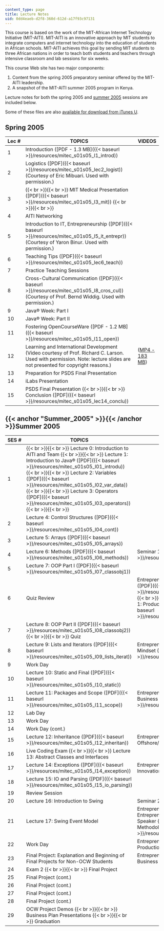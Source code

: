 ```yaml
---
content_type: page
title: Lecture Notes
uid: 0dd4eaeb-d2f8-360d-612d-a17f93c97131
---
```


This course is based on the work of the MIT-African Internet Technology Initiative (MIT-AITI). MIT-AITI is an innovative approach by MIT students to integrate computers and internet technology into the education of students in African schools. MIT-AITI achieves this goal by sending MIT students to three African nations in order to teach both students and teachers through intensive classroom and lab sessions for six weeks.

This course Web site has two major components:

1.  Content from the spring 2005 preparatory seminar offered by the MIT-AITI leadership.
2.  A snapshot of the MIT-AITI summer 2005 program in Kenya.

Lecture notes for both the spring 2005 and [summer 2005](#Summer_2005) sessions are included below.

Some of these files are also [available for download from iTunes U](https://itunes.apple.com/us/itunes-u/id341600091).

Spring 2005
-----------

| Lec # | TOPICS | VIDEOS |
| --- | --- | --- |
| 1 | Introduction ([PDF - 1.3 MB]({{< baseurl >}}/resources/mitec_s01s05_l1_introd)) | &nbsp; |
| 2 | Logistics ([PDF]({{< baseurl >}}/resources/mitec_s01s05_lec2_logist)) (Courtesy of Eric Mibuari. Used with permission.) | &nbsp; |
| 3 |  {{< br >}}{{< br >}} MIT Medical Presentation ([PDF]({{< baseurl >}}/resources/mitec_s01s05_l3_mit)) {{< br >}}{{< br >}}  | &nbsp; |
| 4 | AITI Networking | &nbsp; |
| 5 | Introduction to IT, Entrepreneurship ([PDF]({{< baseurl >}}/resources/mitec_s01s05_l5_it_entrepr)) (Courtesy of Yaron Binur. Used with permission.) | &nbsp; |
| 6 | Teaching Tips ([PDF]({{< baseurl >}}/resources/mitec_s01s05_lec6_teach)) | &nbsp; |
| 7 | Practice Teaching Sessions | &nbsp; |
| 8 | Cross-Cultural Communication ([PDF]({{< baseurl >}}/resources/mitec_s01s05_l8_cros_cul)) (Courtesy of Prof. Bernd Widdig. Used with permission.) | &nbsp; |
| 9 | Java® Week: Part I | &nbsp; |
| 10 | Java® Week: Part II | &nbsp; |
| 11 | Fostering OpenCourseWare ([PDF - 1.2 MB]({{< baseurl >}}/resources/mitec_s01s05_l11_open)) | &nbsp; |
| 12 | Learning and International Development (Video courtesy of Prof. Richard C. Larson. Used with permission. Note: lecture slides are not presented for copyright reasons.) | ([MP4 - 183 MB](https://archive.org/download/MITSP.772S05/ocw-sp.772-25apr2005-220k.mp4)) |
| 13 | Preparation for PSDS Final Presentation | &nbsp; |
| 14 | iLabs Presentation | &nbsp; |
| 15 | PSDS Final Presentation {{< br >}}{{< br >}} Conclusion ([PDF]({{< baseurl >}}/resources/mitec_s01s05_lec14_conclu)) |   

{{< anchor "Summer_2005" >}}{{< /anchor >}}Summer 2005
------------------------------------------------------

| SES # | TOPICS | SPECIAL TOPICS |
| --- | --- | --- |
| 1 |  {{< br >}}{{< br >}} Lecture 0: Introduction to AITI and Team {{< br >}}{{< br >}} Lecture 1: Introduction to Java® ([PDF]({{< baseurl >}}/resources/mitec_s01s05_l01_introdu)) {{< br >}}{{< br >}} Lecture 2: Variables ([PDF]({{< baseurl >}}/resources/mitec_s01s05_l02_var_data)) {{< br >}}{{< br >}} Lecture 3: Operators ([PDF]({{< baseurl >}}/resources/mitec_s01s05_l03_operators)) {{< br >}}{{< br >}}  | &nbsp; |
| 2 | Lecture 4: Control Structures ([PDF]({{< baseurl >}}/resources/mitec_s01s05_l04_cont)) | &nbsp; |
| 3 | Lecture 5: Arrays ([PDF]({{< baseurl >}}/resources/mitec_s01s05_l05_arrays)) | &nbsp; |
| 4 | Lecture 6: Methods ([PDF]({{< baseurl >}}/resources/mitec_s01s05_l06_methods)) | Seminar 1: Bytecodes ([PDF]({{< baseurl >}}/resources/mitec_s01s05_bytecode)) |
| 5 | Lecture 7: OOP Part I ([PDF]({{< baseurl >}}/resources/mitec_s01s05_l07_classobj1)) | &nbsp; |
| 6 | Quiz Review | Entrepreneurship Seminar 0: Introduction ([PDF]({{< baseurl >}}/resources/mitec_s01s05_e0_entrepr)) {{< br >}}{{< br >}} Entrepreneurship Seminar 1: Producers and Consumers ([PDF]({{< baseurl >}}/resources/mitec_s01s05_e1_prod_vs)) |
| 7 | Lecture 8: OOP Part II ([PDF]({{< baseurl >}}/resources/mitec_s01s05_l08_classobj2)) {{< br >}}{{< br >}} Quiz | &nbsp; |
| 8 | Lecture 9: Lists and Iterators ([PDF]({{< baseurl >}}/resources/mitec_s01s05_l09_lists_iterat)) | Entrepreneurship Seminar 2: Entrepreneurial Mindset ([PDF]({{< baseurl >}}/resources/mitec_s01s05_e2_entre)) |
| 9 | Work Day | &nbsp; |
| 10 | Lecture 10: Static and Final ([PDF]({{< baseurl >}}/resources/mitec_s01s05_l10_static)) | &nbsp; |
| 11 | Lecture 11: Packages and Scope ([PDF]({{< baseurl >}}/resources/mitec_s01s05_l11_scope)) | Entrepreneurship Seminar 3: Writing Business Plans ([PDF]({{< baseurl >}}/resources/mitec_s01s05_e3_business)) |
| 12 | Lab Day | &nbsp; |
| 13 | Work Day | &nbsp; |
| 14 | Work Day (cont.) | &nbsp; |
| 15 | Lecture 12: Inheritance ([PDF]({{< baseurl >}}/resources/mitec_s01s05_l12_inheritan)) | Entrepreneurship Seminar 4: Offshore/Outsourcing |
| 16 | Live Coding Exam {{< br >}}{{< br >}} Lecture 13: Abstract Classes and Interfaces | &nbsp; |
| 17 | Lecture 14: Exceptions ([PDF]({{< baseurl >}}/resources/mitec_s01s05_l14_exception)) | Entrepreneurship Seminar 5: Business Innovation |
| 18 | Lecture 15: IO and Parsing ([PDF]({{< baseurl >}}/resources/mitec_s01s05_l15_io_parsing)) | &nbsp; |
| 19 | Review Session | &nbsp; |
| 20 | Lecture 16: Introduction to Swing | Seminar 2: Internationalization |
| 21 | Lecture 17: Swing Event Model | Entrepreneurship Seminar 6: Social Entrepreneurship {{< br >}}{{< br >}} Guest Speaker {{< br >}}{{< br >}} Seminar 3: Code Methodology ([PDF]({{< baseurl >}}/resources/mitec_s01s05_coding_metho)) |
| 22 | Work Day | Entrepreneurship Seminar 7: Marketing and Production |
| 23 | Final Project: Explanation and Beginning of Final Projects for Non-OCW Students | Entrepreneurship Seminar 8: Summary/Pitch Business Plans |
| 24 | Exam 2 {{< br >}}{{< br >}} Final Project | &nbsp; |
| 25 | Final Project (cont.) | &nbsp; |
| 26 | Final Project (cont.) | &nbsp; |
| 27 | Final Project (cont.) | &nbsp; |
| 28 | Final Project (cont.) | &nbsp; |
| 29 | OCW Project Demos {{< br >}}{{< br >}} Business Plan Presentations {{< br >}}{{< br >}} Graduation |